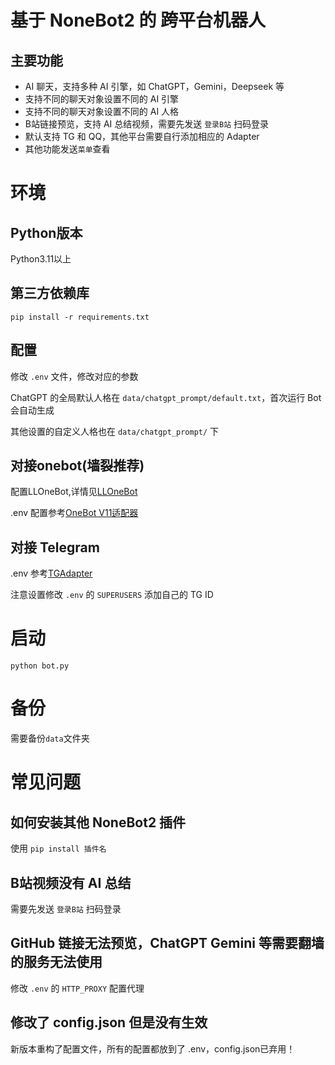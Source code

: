 # 基于 NoneBot2 的 跨平台机器人

## 主要功能

* AI 聊天，支持多种 AI 引擎，如 ChatGPT，Gemini，Deepseek 等
* 支持不同的聊天对象设置不同的 AI 引擎
* 支持不同的聊天对象设置不同的 AI 人格
* B站链接预览，支持 AI 总结视频，需要先发送 `登录B站` 扫码登录
* 默认支持 TG 和 QQ，其他平台需要自行添加相应的 Adapter
* 其他功能发送`菜单`查看
 
# 环境

## Python版本

Python3.11以上

## 第三方依赖库

`pip install -r requirements.txt`

## 配置

修改 `.env` 文件，修改对应的参数

ChatGPT 的全局默认人格在 `data/chatgpt_prompt/default.txt`，首次运行 Bot 会自动生成

其他设置的自定义人格也在 `data/chatgpt_prompt/` 下

## 对接onebot(墙裂推荐)

配置LLOneBot,详情见[LLOneBot](https://github.com/linyuchen/LiteLoaderQQNT-OneBotApi)

.env 配置参考[OneBot V11适配器](https://onebot.adapters.nonebot.dev/docs/guide/setup)

## 对接 Telegram

.env 参考[TGAdapter](https://github.com/nonebot/adapter-telegram/blob/beta/MANUAL.md)

注意设置修改 `.env` 的 `SUPERUSERS` 添加自己的 TG ID 

# 启动

```shell
python bot.py
```

# 备份

需要备份`data`文件夹

# 常见问题

## 如何安装其他 NoneBot2 插件

使用 `pip install 插件名`

## B站视频没有 AI 总结

需要先发送 `登录B站` 扫码登录

## GitHub 链接无法预览，ChatGPT Gemini 等需要翻墙的服务无法使用

修改 `.env` 的 `HTTP_PROXY` 配置代理

## 修改了 config.json 但是没有生效

新版本重构了配置文件，所有的配置都放到了 .env，config.json已弃用！
